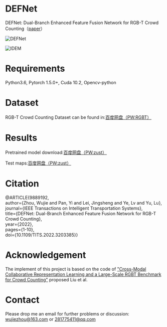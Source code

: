 # DEFNet
DEFNet: Dual-Branch Enhanced Feature Fusion Network for RGB-T Crowd Counting（[paper](https://ieeexplore.ieee.org/document/9889192)）


![DEFNet](https://github.com/panyi95/DEFNet/tree/main/image/DEFNet.jpg)


![IDEM](https://github.com/panyi95/DEFNet/tree/main/image/IDEM.jpg)

# Requirements
Python3.6, Pytorch 1.5.0+, Cuda 10.2, Opencv-python

# Dataset
RGB-T Crowd Counting Dataset can be found in:[百度网盘（PW:RGBT）](https://pan.baidu.com/s/1ui265kpRGIpTu9kLQrEYgA#list/path=%2F)

# Results
Pretrained model download:[百度网盘（PW:zust）](https://pan.baidu.com/s/1RjOA05BFV7TOOIeo1_Aqow?pwd=zust)

Test maps:[百度网盘（PW:zust）](https://pan.baidu.com/s/1qsR5CjgbqQKafTzu-b-I4A?pwd=zust)

# Citation
@ARTICLE{9889192,  
author={Zhou, Wujie and Pan, Yi and Lei, Jingsheng and Ye, Lv and Yu, Lu},  
journal={IEEE Transactions on Intelligent Transportation Systems},   
title={DEFNet: Dual-Branch Enhanced Feature Fusion Network for RGB-T Crowd Counting},   
year={2022},    
pages={1-10},  
doi={10.1109/TITS.2022.3203385}}

# Acknowledgement
The implement of this project is based on the code of ["Cross-Modal Collaborative Representation Learning and a Large-Scale
 RGBT Benchmark for Crowd Counting"](https://ieeexplore.ieee.org/document/9578312) proposed Liu et al.

# Contact
Please drop me an email for further problems or discussion: wujiezhou@163.com or 281775411@qq.com
